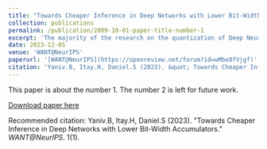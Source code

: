 ```yaml
---
title: "Towards Cheaper Inference in Deep Networks with Lower Bit-Width Accumulators"
collection: publications
permalink: /publication/2009-10-01-paper-title-number-1
excerpt: 'The majority of the research on the quantization of Deep Neural Networks (DNNs) is focused on reducing the precision of tensors visible by high-level frameworks (e.g., weights, activations, and gradients). However, current hardware still relies on high-accuracy core operations. Most significant is the operation of accumulating products. This high-precision accumulation operation is gradually becoming the main computational bottleneck. This is because, so far, the usage of low-precision accumulators led to a significant degradation in performance. In this work, we present a simple method to train and fine-tune high-end DNNs, to allow, for the first time, utilization of cheaper, -bits accumulators, with no significant degradation in accuracy. Lastly, we show that as we decrease the accumulation precision further, using fine-grained gradient approximations can improve the DNN accuracy.'
date: 2023-12-05
venue: 'WANT@NeurIPS'
paperurl: '[WANT@NeurIPS](https://openreview.net/forum?id=wMbe8fVjgf)'
citation: 'Yaniv.B, Itay.H, Daniel.S (2023). &quot; Towards Cheaper Inference in Deep Networks with Lower Bit-Width Accumulators.&quot; <i>WANT@NeurIPS</i>. 1(1).'
---
```

This paper is about the number 1. The number 2 is left for future work.

[Download paper here](https://openreview.net/pdf?id=wMbe8fVjgf)

Recommended citation: Yaniv.B, Itay.H, Daniel.S (2023). "Towards Cheaper Inference in Deep Networks with Lower Bit-Width Accumulators." <i>WANT@NeurIPS</i>. 1(1).
